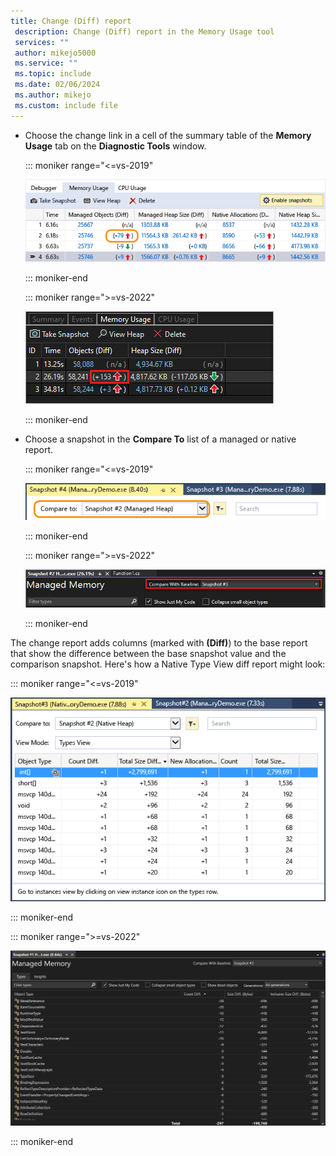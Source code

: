 ```yaml
---
title: Change (Diff) report
 description: Change (Diff) report in the Memory Usage tool
 services: ""
 author: mikejo5000
 ms.service: ""
 ms.topic: include
 ms.date: 02/06/2024
 ms.author: mikejo
 ms.custom: include file
---
```


- Choose the change link in a cell of the summary table of the **Memory Usage** tab on the **Diagnostic Tools** window.

   ::: moniker range="<=vs-2019"

   ![Screenshot of Choose a change link in a cell.](../media/vs-2019/dbgdiag-mem-choose-diff-report.png)

   ::: moniker-end

   ::: moniker range=">=vs-2022"

   ![Screenshot of Choose a change link in a cell.](../media/vs-2022/dbgdiag-mem-choose-diff-report.png)

   ::: moniker-end

- Choose a snapshot in the **Compare To** list of a managed or native report.

   ::: moniker range="<=vs-2019"

   ![Screenshot of Choose a snapshot from the Compare To list.](../media/vs-2019/dbgdiag-mem-choose-compare-to.png)

   ::: moniker-end

   ::: moniker range=">=vs-2022"

   ![Screenshot of Choose a snapshot from the Compare with list.](../media/vs-2022/dbgdiag-mem-choose-compare-to.png)

   ::: moniker-end

The change report adds columns (marked with **(Diff)**) to the base report that show the difference between the base snapshot value and the comparison snapshot. Here's how a Native Type View diff report might look:

::: moniker range="<=vs-2019"

![Screenshot of Native Types Diff View.](../media/vs-2019/dbgdiag-mem-native-types-view-diff.png)

::: moniker-end

::: moniker range=">=vs-2022"

[![Screenshot of Native Types Diff View.](../media/vs-2022/dbgdiag-mem-native-types-view-diff.png "Native Types Diff View")](../profiling/media/vs-2022/dbgdiag-mem-native-types-view-diff.png#ligtbox)

::: moniker-end